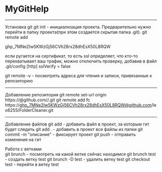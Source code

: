 # MyGitHelp
----------------
Установка git
git init - инициализация проекта. Предварительно нужно перейти в папку проекта(при этом создается скрытая папка .git).
git remote add 

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

если ругается на сертификат, то есть ssl определяет, что кто-то перехватывает ваш трафик, можно отключить проверку, добавив в файл .git/config
[http]
	sslVerify = false
	
git remote -v - посмотреть адреса для чтения и записи, привязанные к репозиторию

----------------
Добавление репозитория
git remote set-url origin https://<githubtoken>@github.com/<username>/<repositoryname>.git
git remote add fc https://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@github.com/leo6255/FolderCleaner.git

----------------

Добавление файлов
git add <file>  - добавить файл в проект, за которым гит будет следить
git add .  - добавить в проект все файлы из папки
git commit -m "описание" - фиксирует проект
git push <rep name> - отправить изменения на гит
  
Работа с ветками  
git brunch - посмотреть на какой ветке сейчас находимся
git brunch test - создать ветку test
git brunch -D test - удалить ветку test
git checkout test - перейти в ветку test
